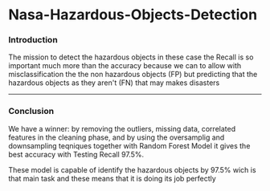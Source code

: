 # Nasa-Hazardous-Objects-Detection

### **Introduction**
The mission to detect the hazardous objects in these case the Recall is so important much more than the accuracy because we can to allow with misclassification the the non hazardous objects (FP) but predicting that the hazardous objects as they aren't (FN) that may makes disasters

---

### **Conclusion**
We have a winner: by removing the outliers, missing data, correlated features in the cleaning phase, and by using the oversamplig and downsampling teqniques together with Random Forest Model it gives the best accuracy with Testing Recall 97.5%.

These model is capable of identify the hazardous objects by 97.5% wich is that main task and these means that it is doing its job perfectly

